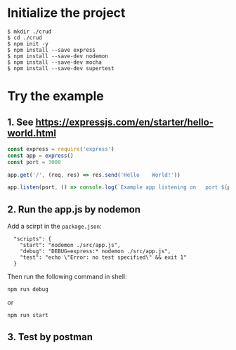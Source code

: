 # Initialize the project```shell$ mkdir ./crud$ cd ./crud$ npm init -y$ npm install --save express$ npm install --save-dev nodemon$ npm install --save-dev mocha$ npm install --save-dev supertest```# Try the example## 1. See https://expressjs.com/en/starter/hello-world.html```javascriptconst express = require('express')const app = express()const port = 3000app.get('/', (req, res) => res.send('Hello    World!'))app.listen(port, () => console.log(`Example app listening on   port ${port}!`))```## 2. Run the app.js by nodemonAdd a scirpt in the `package.json`:```  "scripts": {    "start": "nodemon ./src/app.js",    "debug": "DEBUG=express:* nodemon ./src/app.js",    "test": "echo \"Error: no test specified\" && exit 1"  }```Then run the following command in shell:```shellnpm run debug```or```shellnpm run start```## 3. Test by postman